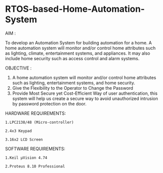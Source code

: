 # RTOS-based-Home-Automation-System
AIM :

  To develop an Automation System for building  automation for a home. A home automation system will monitor and/or control  home attributes such as lighting, climate, entertainment  systems, and appliances. It may also include home  security such as access control and alarm systems. 

OBJECTIVE :
  1. A home automation system will monitor and/or control home  attributes such as lighting, entertainment systems, and home security.
  2. Give the Flexibility to the Operator to Change the Password
  3. Provide Most Secure yet Cost-Efficient Way of user authentication,  this system will help us create a secure way to avoid unauthorized  intrusion by password protection on        the door.

HARDWARE REQUIREMENTS:

    1.LPC2138/48 (Micro-controller)
 
    2.4x3 Keypad
  
    3.16x2 LCD Screen
  
SOFTWARE REQUIREMENTS:

    1.Keil µVision 4.74
  
    2.Proteus 8.10 Professional




